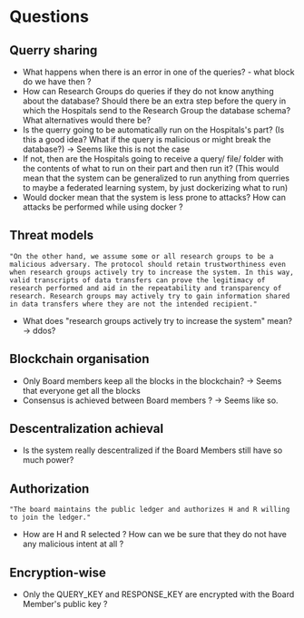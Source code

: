 # Questions

## Querry sharing 
- What happens when there is an error in one of the queries? - what block do we have then ? 
- How can Research Groups do queries if they do not know anything about the database? Should there be an extra step before the query in which the Hospitals send to the Research Group the database schema? What alternatives would there be?
- Is the querry going to be automatically run on the Hospitals's part? (Is this a good idea? What if the query is malicious or might break the database?) -> Seems like this is not the case
- If not, then are the Hospitals going to receive a query/ file/ folder with the contents of what to run on their part and then run it? (This would mean that the system can be generalized to run anything from querries to maybe a federated learning system, by just dockerizing what to run) 
- Would docker mean that the system is less prone to attacks? How can attacks be performed while using docker ? 

## Threat models
    "On the other hand, we assume some or all research groups to be a malicious adversary. The protocol should retain trustworthiness even when research groups actively try to increase the system. In this way, valid transcripts of data transfers can prove the legitimacy of research performed and aid in the repeatability and transparency of research. Research groups may actively try to gain information shared in data transfers where they are not the intended recipient."
- What does "research groups actively try to increase the system" mean? -> ddos? 

## Blockchain organisation
- Only Board members keep all the blocks in the blockchain? -> Seems that everyone get all the blocks
- Consensus is achieved between Board members ? -> Seems like so.

## Descentralization achieval
- Is the system really descentralized if the Board Members still have so much power?

## Authorization
    "The board maintains the public ledger and authorizes H and R willing to join the ledger."
- How are H and R selected ? How can we be sure that they do not have any malicious intent at all ?

## Encryption-wise
- Only the QUERY_KEY and RESPONSE_KEY are encrypted with the Board Member's public key ?